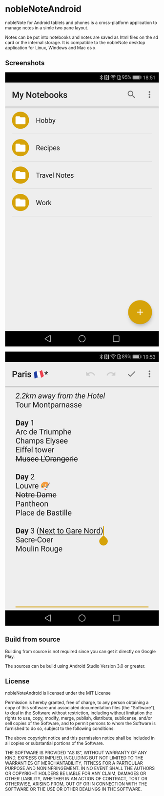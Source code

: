 # nobleNoteAndroid

nobleNote for Android tablets and phones is a cross-platform application to manage notes in a simle two pane layout.

Notes can be put into notebooks and notes are saved as html files on the sd card or the internal storage. 
It is compatible to the nobleNote desktop application for Linux, Windows and Mac os x. 


## Screenshots

![Alt text](/screenshot/Screenshot0.png?raw=true "")

![Alt text](/screenshot/Screenshot1.png?raw=true "")

## Build from source

Building from source is not required since you can get it directly on Google Play.

The sources can be build using Android Studio Version 3.0 or greater. 

## License

nobleNoteAndroid is licensed under the MIT License

Permission is hereby granted, free of charge, to any person obtaining a copy of this software and associated documentation files (the "Software"), to deal in the Software without restriction, including without limitation the rights to use, copy, modify, merge, publish, distribute, sublicense, and/or sell copies of the Software, and to permit persons to whom the Software is furnished to do so, subject to the following conditions:

The above copyright notice and this permission notice shall be included in all copies or substantial portions of the Software.

THE SOFTWARE IS PROVIDED "AS IS", WITHOUT WARRANTY OF ANY KIND, EXPRESS OR IMPLIED, INCLUDING BUT NOT LIMITED TO THE WARRANTIES OF MERCHANTABILITY, FITNESS FOR A PARTICULAR PURPOSE AND NONINFRINGEMENT. IN NO EVENT SHALL THE AUTHORS OR COPYRIGHT HOLDERS BE LIABLE FOR ANY CLAIM, DAMAGES OR OTHER LIABILITY, WHETHER IN AN ACTION OF CONTRACT, TORT OR OTHERWISE, ARISING FROM, OUT OF OR IN CONNECTION WITH THE SOFTWARE OR THE USE OR OTHER DEALINGS IN THE SOFTWARE.